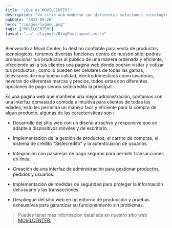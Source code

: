 ```yaml
---
title: "¿Que es MOVILCENTER?"
description: "Un sitio web moderno con diferentes soluciones tecnologicas "
pubDate: "2023-09-26"
hero: "/images/logomc.png"
tags: ["MOVILCENTER"]
layout: "../../layouts/BlogPostLayout.astro"
---
```


Bienvenido a Movil Center, tu destino confiable para venta de productos tecnologicos, tenemos diversas funciones dentro de nuestro sitio, podras promocionar tus productos al publico de una manera ordenada y eficiente, ofreciendo asi a tus clientes una pagina web donde podran visitar y cotizar tus productos , como lo pueden ser celulares de todas las gamas, televisores de muy buena calidad, electrodomesticos como lavadoras, neveras de diferentes marcas y precios, todos estas con diferentes opcciones de pago siendo sistecredito la principal  

Es una pagina web que mantiene una mejor administración, contamos con una interfaz demasiado comoda e intuitiva para clientes de todas   las edades, esto les permitira un manejo facil y eficiente para la compra de algun producto, algunas de las caracteristicas son : 

- Desarrollo del sitio web con un diseño atractivo y responsive que se adapte a dispositivos móviles y de escritorio.

- Implementación  de la gestión de productos, el carrito de compras, el sistema de crédito "Sistecredito" y la autenticación de usuarios.

- Integración con pasarelas de pago seguras para permitir transacciones en línea.

- Creación de una interfaz de administración para gestionar productos, pedidos y usuarios.

- Implementación de medidas de seguridad para proteger la información del usuario y las transacciones.

- Despliegue del sitio web en un entorno de producción y pruebas exhaustivas para garantizar su funcionamiento sin problemas.


> Puedes tener mas informacion detallada en nuestro sitio web [MOVILCENTER.](https://github.com/snowpackjs/astro#-guides).




